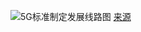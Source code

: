 ![5G标准制定发展线路图](https://asset.keepeek-cache.com/medias/domain21/_pdf/media4248/649716-gbtsl2mwie/large/0.jpg)
[来源](https://read.itu-ilibrary.org/science-and-technology/setting-the-scene-for-5g_pub/811d7a5f-00eedfa2-en#page1)
